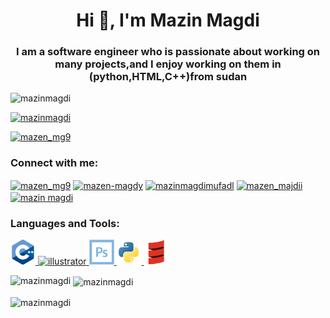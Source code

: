 <h1 align="center">Hi 👋, I'm Mazin Magdi</h1>
<h3 align="center">I am a software engineer who is passionate about working on many projects,and I enjoy working on them in (python,HTML,C++)from sudan</h3>

<p align="left"> <img src="https://komarev.com/ghpvc/?username=mazinmagdi&label=Profile%20views&color=0e75b6&style=flat" alt="mazinmagdi" /> </p>

<p align="left"> <a href="https://github.com/ryo-ma/github-profile-trophy"><img src="https://github-profile-trophy.vercel.app/?username=mazinmagdi" alt="mazinmagdi" /></a> </p>

<p align="left"> <a href="https://twitter.com/mazen_mg9" target="blank"><img src="https://img.shields.io/twitter/follow/mazen_mg9?logo=twitter&style=for-the-badge" alt="mazen_mg9" /></a> </p>

<h3 align="left">Connect with me:</h3>
<p align="left">
<a href="https://twitter.com/mazen_mg9" target="blank"><img align="center" src="https://raw.githubusercontent.com/rahuldkjain/github-profile-readme-generator/master/src/images/icons/Social/twitter.svg" alt="mazen_mg9" height="30" width="40" /></a>
<a href="https://linkedin.com/in/mazen-magdy" target="blank"><img align="center" src="https://raw.githubusercontent.com/rahuldkjain/github-profile-readme-generator/master/src/images/icons/Social/linked-in-alt.svg" alt="mazen-magdy" height="30" width="40" /></a>
<a href="https://fb.com/mazinmagdimufadl" target="blank"><img align="center" src="https://raw.githubusercontent.com/rahuldkjain/github-profile-readme-generator/master/src/images/icons/Social/facebook.svg" alt="mazinmagdimufadl" height="30" width="40" /></a>
<a href="https://instagram.com/mazen_majdii" target="blank"><img align="center" src="https://raw.githubusercontent.com/rahuldkjain/github-profile-readme-generator/master/src/images/icons/Social/instagram.svg" alt="mazen_majdii" height="30" width="40" /></a>
<a href="https://www.youtube.com/c/mazin magdi" target="blank"><img align="center" src="https://raw.githubusercontent.com/rahuldkjain/github-profile-readme-generator/master/src/images/icons/Social/youtube.svg" alt="mazin magdi" height="30" width="40" /></a>
</p>

<h3 align="left">Languages and Tools:</h3>
<p align="left"> <a href="https://www.w3schools.com/cpp/" target="_blank" rel="noreferrer"> <img src="https://raw.githubusercontent.com/devicons/devicon/master/icons/cplusplus/cplusplus-original.svg" alt="cplusplus" width="40" height="40"/> </a> <a href="https://www.adobe.com/in/products/illustrator.html" target="_blank" rel="noreferrer"> <img src="https://www.vectorlogo.zone/logos/adobe_illustrator/adobe_illustrator-icon.svg" alt="illustrator" width="40" height="40"/> </a> <a href="https://www.photoshop.com/en" target="_blank" rel="noreferrer"> <img src="https://raw.githubusercontent.com/devicons/devicon/master/icons/photoshop/photoshop-line.svg" alt="photoshop" width="40" height="40"/> </a> <a href="https://www.python.org" target="_blank" rel="noreferrer"> <img src="https://raw.githubusercontent.com/devicons/devicon/master/icons/python/python-original.svg" alt="python" width="40" height="40"/> </a> <a href="https://www.scala-lang.org" target="_blank" rel="noreferrer"> <img src="https://raw.githubusercontent.com/devicons/devicon/master/icons/scala/scala-original.svg" alt="scala" width="40" height="40"/> </a> </p>

<p><img align="left" src="https://github-readme-stats.vercel.app/api/top-langs?username=mazinmagdi&show_icons=true&locale=en&layout=compact" alt="mazinmagdi" /></p>

<p>&nbsp;<img align="center" src="https://github-readme-stats.vercel.app/api?username=mazinmagdi&show_icons=true&locale=en" alt="mazinmagdi" /></p>

<p><img align="center" src="https://github-readme-streak-stats.herokuapp.com/?user=mazinmagdi&" alt="mazinmagdi" /></p>

